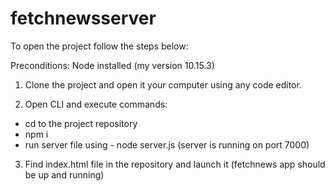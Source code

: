 # fetchnewsserver 

To open the project follow the steps below:

Preconditions: 
Node installed (my version 10.15.3)

1. Clone the project and open it your computer using any code editor.

2. Open CLI and execute commands:
  * cd to the project repository
  * npm i
  * run server file using - node server.js (server is running on port 7000)

3. Find index.html file in the repository and launch it (fetchnews app should be up and running)
 

